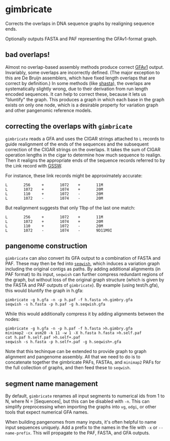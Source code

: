 # gimbricate

Corrects the overlaps in DNA sequence graphs by realigning sequence ends.

Optionally outputs FASTA and PAF representing the GFAv1-format graph.

## bad overlaps!

Almost no overlap-based assembly methods produce correct [GFAv1](https://github.com/GFA-spec/GFA-spec) output.
Invariably, some overlaps are incorrectly defined.
(The major exception to this are De Bruijn assemblers, which have fixed length overlaps that are correct by definition.)
In some methods (like [shasta](https://github.com/chanzuckerberg/shasta)), the overlaps are systematically slightly wrong, due to their derivation from run length encoded sequences.
It can help to correct these, because it lets us "bluntify" the graph.
This produces a graph in which each base in the graph exists on only one node, which is a desirable property for variation graph and other pangenomic reference models.

## correcting the overlaps with `gimbricate`

`gimbricate` reads a GFA and uses the CIGAR strings attached to `L` records to guide realignment of the ends of the sequences and the subsequent correction of the CIGAR strings on the overlaps.
It takes the sum of CIGAR operation lengths in the cigar to determine how much sequence to realign.
Then it realigns the appropriate ends of the `S`equence records referred to by the `L`ink record with [GSSW](https://github.com/vgteam/gssw).

For instance, these link records might be approximately accurate:

```
L       256     +       1072    +       11M
L       1072    +       1074    +       20M
L       110     +       1072    -       20M
L       1072    -       1074    -       20M
```

But realignment suggests that only 11bp of the last one match:

```
L       256     +       1072    +       11M
L       1072    +       1074    +       20M
L       110     +       1072    -       20M
L       1072    -       1074    -       9D11M9I
```

## pangenome construction

`gimbricate` can also convert its GFA output to a combination of FASTA and PAF.
These may then be fed into [`seqwish`](https://github.com/ekg/seqwish), which induces a variation graph including the original contigs as paths.
By adding additional alignments (in PAF format) to its input, `seqwish` can further compress redundant regions of the graph, but without loss of the original graph structure (which is given by the FASTA and PAF outputs of `gimbricate`).
By example (using test/h.gfa), this would bluntify the graph in h.gfa:

```
gimbricate -g h.gfa -n -p h.paf -f h.fasta >h.gimbry.gfa
seqwish -s h.fasta -p h.paf -g h.seqwish.gfa
```

While this would additionally compress it by adding alignments between the nodes:

```
gimbricate -g h.gfa -n -p h.paf -f h.fasta >h.gimbry.gfa
minimap2 -cx asm20 -k 11 -w 1 -X h.fasta h.fasta >h.self.paf
cat h.paf h.self.paf >h.self+.paf
seqwish -s h.fasta -p h.self+.paf -g h.seqwish+.gfa
```

Note that this techinque can be extended to provide graph to graph alignment and pangenome assembly.
All that we need to do is to concatenate together the gimbricate PAFs, FASTAs, and `minimap2` PAFs for the full collection of graphs, and then feed these to `seqwish`.

## segment name management

By default, `gimbricate` renames all input segments to numerical ids from 1 to N, where N = |Sequences|, but this can be disabled with `-n`.
This can simplify preprocessing when importing the graphs into `vg`, `odgi`, or other tools that expect numerical GFA names.

When building pangenomes from many inputs, it's often helpful to name input sequences uniquely.
Add a prefix to the names in the file with `-x` or `--name-prefix`.
This will propagate to the PAF, FASTA, and GFA outputs.
